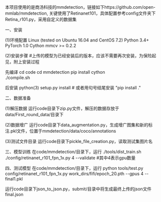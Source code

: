 本项目使用的是商汤科技的mmdetection，链接如下https://github.com/open-mmlab/mmdetection, 关键使用了Retinanet101，具体配置参考config文件夹下Retina_r101.py，采用自定义的数据集

一、安装

(1)环境配置
Linux (tested on Ubuntu 16.04 and CentOS 7.2)
Python 3.4+
PyTorch 1.0
Cython
mmcv >= 0.2.2

(2)安装步骤  #上传的模型为已经安装后的版本，应该不需要再次安装，为保险起见，附上安装过程

先编译
cd code
cd mmdetection
pip install cython  
./compile.sh

后安装
python(3) setup.py install  # 或者用句号结尾安装 "pip install ."


二、数据准备

(1)解压数据
运行code目录下zip.py文件，解压的数据存放于data/First_round_data/目录下

(2)数据增广
运行code目录下data_augmentation.py，生成增广图集和新的标注.pkl文件，位置于mmdetection/data/coco/annotations

(3)测试文件目录
运行code目录下pickle_file_creation.py，读取测试集图片名


三、模型训练
在code/mmdetection/目录下，运行 
./tools/dist_train.sh ./config/retinanet_r101_fpn_1x.py  4 --validate   #其中4表示gpu数量


四、测试模型
在code/mmdetection/目录下，运行 
python tools/test.py config/retinanet_r101_fpn_1x.py work_dirs/fifi/epoch_20.pth --gpus 4  --final1.pkl

运行code目录下json_to_json.py，submit/目录中将生成最终上传的json文件final.json

